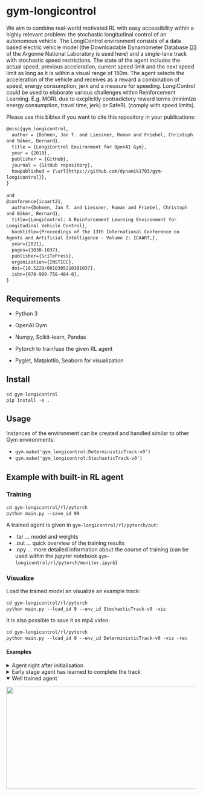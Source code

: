 # gym-longicontrol
We aim to combine real-world motivated RL with easy accessibility within a highly relevant problem: the stochastic longitudinal control of an autonomous vehicle.
The LongiControl environment consists of a data based electric vehicle model (the Downloadable Dynamometer Database [D3](https://www.anl.gov/es/downloadable-dynamometer-database) of the Argonne National Laboratory is used here) and a single-lane track with stochastic speed restrictions. The state of the agent includes the actual speed, previous acceleration, current speed limit and the next speed limit as long as it is within a visual range of 150m. The agent selects the acceleration of the vehicle and receives as a reward a combination of speed, energy consumption, jerk and a measure for speeding. 
LongiControl could be used to elaborate various challenges within Reinforcement Learning. E.g. MORL due to excplicitly contradictory reward terms (minimize energy consumption, travel time, jerk) or SafeRL (comply with speed limits).


Please use this bibtex if you want to cite this repository in your publications:

```
@misc{gym_longicontrol,
  author = {Dohmen, Jan T. and Liessner, Roman and Friebel, Christoph and Bäker, Bernard},
  title = {LongiControl Environment for OpenAI Gym},
  year = {2019},
  publisher = {GitHub},
  journal = {GitHub repository},
  howpublished = {\url{https://github.com/dynamik1703/gym-longicontrol}},
}

and
@conference{icaart21,
  author={Dohmen, Jan T. and Liessner, Roman and Friebel, Christoph and Bäker, Bernard},
  title={LongiControl: A Reinforcement Learning Environment for Longitudinal Vehicle Control},
  booktitle={Proceedings of the 13th International Conference on Agents and Artificial Intelligence - Volume 2: ICAART,},
  year={2021},
  pages={1030-1037},
  publisher={SciTePress},
  organization={INSTICC},
  doi={10.5220/0010305210301037},
  isbn={978-989-758-484-8},
}

```


## Requirements
- Python 3
- OpenAI Gym
- Numpy, Scikit-learn, Pandas

- Pytorch to train/use the given RL agent
- Pyglet, Matplotlib, Seaborn for visualization


## Install
```
cd gym-longicontrol
pip install -e .
```


## Usage
Instances of the environment can be created and handled similar to other Gym environments:
- `gym.make('gym_longicontrol:DeterministicTrack-v0')`
- `gym.make('gym_longicontrol:StochasticTrack-v0')`


## Example with built-in RL agent

### Training
```
cd gym-longicontrol/rl/pytorch
python main.py --save_id 99
```

A trained agent is given in `gym-longicontrol/rl/pytorch/out`:
- .tar ... model and weights
- .out ... quick overview of the training results
- .npy ... more detailed information about the course of training (can be used within the jupyter notebook `gym-longicontrol/rl/pytorch/monitor.ipynb`)


### Visualize
Load the trained model an visualize an example track:
```
cd gym-longicontrol/rl/pytorch
python main.py --load_id 9 --env_id StochasticTrack-v0 -vis
```

It is also possible to save it as mp4 video:
```
cd gym-longicontrol/rl/pytorch
python main.py --load_id 9 --env_id DeterministicTrack-v0 -vis -rec
```

#### Examples
<details>
  <summary>Agent right after initialisation</summary>
  
  <p align="center">
  <img src="img/after_init.gif" width=600 height=270>
  </p>
</details>

<details>
  <summary>Early stage agent has learned to complete the track</summary>
  
  <p align="center">
  <img src="img/early_stage_agent.gif" width=600 height=270>
  </p>
</details>

<details open>
  <summary>Well trained agent</summary>
  
  <p align="center">
  <img src="img/trained_agent.gif" width=600 height=270>
  </p>
</details>


